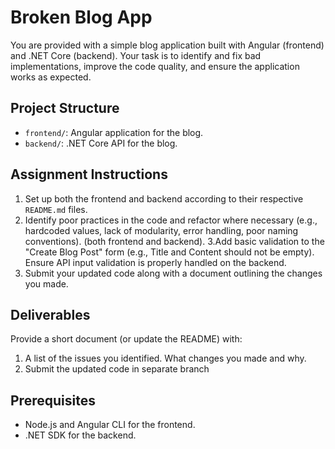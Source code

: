 # Broken Blog App

You are provided with a simple blog application built with Angular (frontend) and .NET Core (backend). Your task is to identify and fix bad implementations, improve the code quality, and ensure the application works as expected.

## Project Structure
- `frontend/`: Angular application for the blog.
- `backend/`: .NET Core API for the blog.

## Assignment Instructions
1. Set up both the frontend and backend according to their respective `README.md` files.
2. Identify poor practices in the code and refactor where necessary (e.g., hardcoded values, lack of modularity, error handling,  poor naming conventions).
 (both frontend and backend).
3.Add basic validation to the "Create Blog Post" form (e.g., Title and Content should not be empty).
Ensure API input validation is properly handled on the backend.
4. Submit your updated code along with a document outlining the changes you made.

## Deliverables
Provide a short document (or update the README) with:
1. A list of the issues you identified.
	What changes you made and why.
2. Submit the updated code  in separate branch

## Prerequisites
- Node.js and Angular CLI for the frontend.
- .NET SDK for the backend.

  
